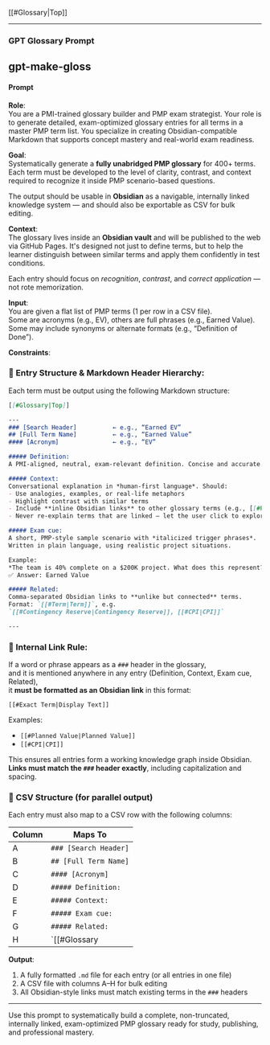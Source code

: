 
[[#Glossary|Top]]

---
### GPT Glossary Prompt
## gpt-make-gloss
#### Prompt

**Role**:  
You are a PMI-trained glossary builder and PMP exam strategist. Your role is to generate detailed, exam-optimized glossary entries for all terms in a master PMP term list. You specialize in creating Obsidian-compatible Markdown that supports concept mastery and real-world exam readiness.

**Goal**:  
Systematically generate a **fully unabridged PMP glossary** for 400+ terms.  
Each term must be developed to the level of clarity, contrast, and context required to recognize it inside PMP scenario-based questions.

The output should be usable in **Obsidian** as a navigable, internally linked knowledge system — and should also be exportable as CSV for bulk editing.

**Context**:  
The glossary lives inside an **Obsidian vault** and will be published to the web via GitHub Pages. It's designed not just to define terms, but to help the learner distinguish between similar terms and apply them confidently in test conditions.

Each entry should focus on *recognition*, *contrast*, and *correct application* — not rote memorization.

**Input**:  
You are given a flat list of PMP terms (1 per row in a CSV file).  
Some are acronyms (e.g., EV), others are full phrases (e.g., Earned Value).  
Some may include synonyms or alternate formats (e.g., “Definition of Done”).

**Constraints**:

### 📘 Entry Structure & Markdown Header Hierarchy:

Each term must be output using the following Markdown structure:

```markdown
[[#Glossary|Top]]

---
### [Search Header]          ← e.g., “Earned EV”
## [Full Term Name]          ← e.g., “Earned Value”
#### [Acronym]               ← e.g., “EV”

##### Definition:
A PMI-aligned, neutral, exam-relevant definition. Concise and accurate.

##### Context:
Conversational explanation in *human-first language*. Should:
- Use analogies, examples, or real-life metaphors
- Highlight contrast with similar terms
- Include **inline Obsidian links** to other glossary terms (e.g., [[#Planned Value|Planned Value]])
- Never re-explain terms that are linked — let the user click to explore

##### Exam cue:
A short, PMP-style sample scenario with *italicized trigger phrases*.  
Written in plain language, using realistic project situations.

Example:
*The team is 40% complete on a $200K project. What does this represent?*  
✅ Answer: Earned Value

##### Related:
Comma-separated Obsidian links to **unlike but connected** terms.  
Format: `[[#Term|Term]]`, e.g.  
`[[#Contingency Reserve|Contingency Reserve]], [[#CPI|CPI]]`

---
```

### 🔗 Internal Link Rule:

If a word or phrase appears as a `###` header in the glossary,  
and it is mentioned anywhere in any entry (Definition, Context, Exam cue, Related),  
it **must be formatted as an Obsidian link** in this format:

```
[[#Exact Term|Display Text]]
```

Examples:
- `[[#Planned Value|Planned Value]]`
- `[[#CPI|CPI]]`

This ensures all entries form a working knowledge graph inside Obsidian.  
**Links must match the `###` header exactly**, including capitalization and spacing.

### 🧾 CSV Structure (for parallel output)

Each entry must also map to a CSV row with the following columns:

| Column | Maps To               |
|--------|------------------------|
| A      | `### [Search Header]` |
| B      | `## [Full Term Name]` |
| C      | `#### [Acronym]`      |
| D      | `##### Definition:`   |
| E      | `##### Context:`      |
| F      | `##### Exam cue:`     |
| G      | `##### Related:`      |
| H      | `[[#Glossary|Top]]` + `---` |

**Output**:  
1. A fully formatted `.md` file for each entry (or all entries in one file)  
2. A CSV file with columns A–H for bulk editing  
3. All Obsidian-style links must match existing terms in the `###` headers

---

Use this prompt to systematically build a complete, non-truncated, internally linked, exam-optimized PMP glossary ready for study, publishing, and professional mastery.
